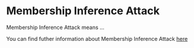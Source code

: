 # Membership Inference Attack

Membership Inference Attack means ...

You can find futher information about Membership Inference Attack [here](../T3.5/.md)
